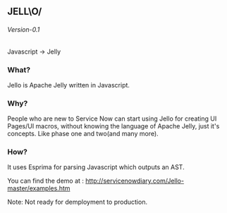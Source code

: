 ## JELL\O/
######  Version-0.1
Javascript → Jelly

### What?

Jello is Apache Jelly written in Javascript.

### Why?

People who are new to Service Now can start using Jello for creating UI Pages/UI macros, without knowing the language of Apache Jelly, just it's concepts. Like phase one and two(and many more).

### How?

It uses Esprima for parsing Javascript which outputs an AST.


You can find the demo at : http://servicenowdiary.com/Jello-master/examples.htm

Note: Not ready for demployment to production.
